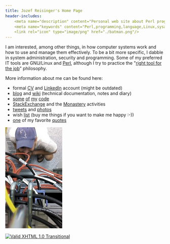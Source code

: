 ```yaml
---
title: Jozef Reisinger's Home Page
header-includes:
    <meta name="description" content="Personal web site about Perl programming, Linux operating system, system administration, computer networking, IT audit and security" />
    <meta name="keywords" content="Perl,programming,language,Linux,sysadmin,admin,system,administrator,computer,networking,IT,security,audit,auditing" />
    <link rel="icon" type="image/png" href="./batman.png"/>
---
```


I am interested, among other things, in how computer systems work and how to
use and manage them effectively. To be a bit more specific, I dabble in system
administration, security and programming. Some of my preferred IT tools are
GNU/Linux and [Perl](http://www.perl.org), although I try to practice the
"[right tool for the
job](http://catb.org/esr/writings/unix-koans/shell-tools.html)" philosophy.

More information about me can be found here:

-   formal [CV](cv.html) and [LinkedIn](http://sk.linkedin.com/in/jozefreisinger) account (might be outdated)
-   [blog](http://jreisinger.blogspot.com/) and [wiki](http://wiki.reisinge.net) (technical documentation, notes and diary)
-   [some](https://metacpan.org/pod/App::Monport) [of](https://github.com/skx/sysadmin-util/blob/master/ssh-test) [my](https://github.com/jreisinger/ansible-role-awsserver) [code](https://github.com/jreisinger/sys)
-   [StackExchange](https://stackexchange.com/users/1010742/jreisinger?tab=activity)
    and the [Monastery](http://perlmonks.org/?node_id=6364;user=reisinge)
    activities
-   [tweets](https://twitter.com/JozefReisinger) and [photos](https://www.flickr.com/photos/jozrei)
-   wish [list](http://amzn.com/w/23WE353M6O53S) (buy me things if you
    want to make me happy :-))
-   [one](http://quote.reisinge.net) of my favorite [quotes](https://raw.githubusercontent.com/jreisinger/blog/master/posts/quotes.txt)

![me@dc](rack_top.jpg "Hmmm, why oh why, isn't it working ... :-)")

[![Valid XHTML 1.0
Transitional](http://www.w3.org/Icons/valid-xhtml10-blue)](http://validator.w3.org/check?uri=http://jreisinger.github.io)

